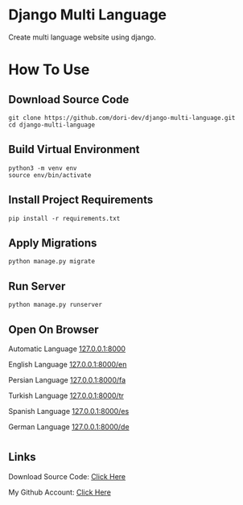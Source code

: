 # Django Multi Language

Create multi language website using django.


#
# How To Use

## Download Source Code

```
git clone https://github.com/dori-dev/django-multi-language.git
cd django-multi-language
```

## Build Virtual Environment

```
python3 -m venv env
source env/bin/activate
```

## Install Project Requirements

```
pip install -r requirements.txt
```

## Apply Migrations

```
python manage.py migrate
```

## Run Server

```
python manage.py runserver
```

## Open On Browser

Automatic Language
[127.0.0.1:8000](http://127.0.0.1:8000)

English Language
[127.0.0.1:8000/en](http://127.0.0.1:8000/en)

Persian Language
[127.0.0.1:8000/fa](http://127.0.0.1:8000/fa)

Turkish Language
[127.0.0.1:8000/tr](http://127.0.0.1:8000/tr)

Spanish Language
[127.0.0.1:8000/es](http://127.0.0.1:8000/es)

German Language
[127.0.0.1:8000/de](http://127.0.0.1:8000/de)



#
## Links

Download Source Code: [Click Here](https://github.com/dori-dev/django-multi-language/archive/refs/heads/master.zip)

My Github Account: [Click Here](https://github.com/dori-dev/)
